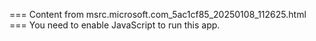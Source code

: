=== Content from msrc.microsoft.com_5ac1cf85_20250108_112625.html ===
You need to enable JavaScript to run this app.
